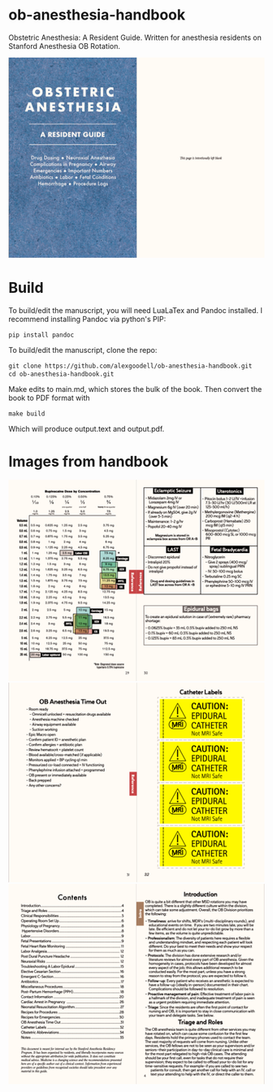 # ob-anesthesia-handbook
Obstetric Anesthesia: A Resident Guide. Written for anesthesia residents on Stanford Anesthesia OB Rotation.

![preview of book](teaser/1.png)

# Build

To build/edit the manuscript, you will need LuaLaTex and Pandoc installed. I recommend installing Pandoc via python's PIP:

``` 
pip install pandoc
```

To build/edit the manuscript, clone the repo:

```
git clone https://github.com/alexgoodell/ob-anesthesia-handbook.git
cd ob-anesthesia-handbook.git
```

Make edits to main.md, which stores the bulk of the book. Then convert the book to PDF format with

```
make build
```

Which will produce output.text and output.pdf.

# Images from handbook

![preview of book](teaser/2.png)
![preview of book](teaser/3.png)
![preview of book](teaser/4.png)

